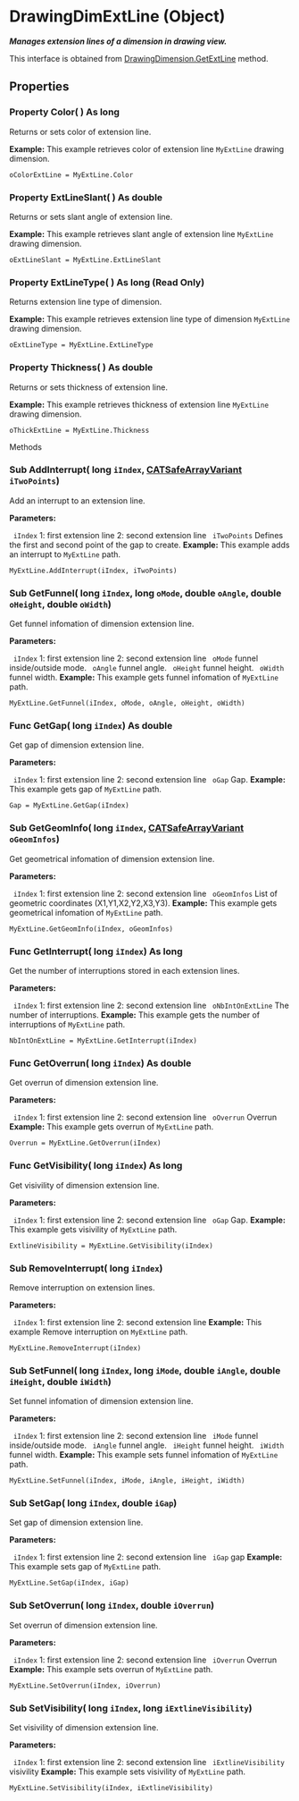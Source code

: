 # DrawingDimExtLine (Object)

**_Manages extension lines of a dimension in drawing view._**

This interface is obtained from [DrawingDimension.GetExtLine](../DraftingInterfaces/interface_DrawingDimension_55138.htm#GetExtLine) method.

## Properties

### Property **Color**( ) As long

Returns or sets color of extension line.

**Example:**      This example retrieves color of extension line `MyExtLine` drawing dimension.

```VBScript
oColorExtLine = MyExtLine.Color

```

### Property **ExtLineSlant**( ) As double

Returns or sets slant angle of extension line.

**Example:**      This example retrieves slant angle of extension line `MyExtLine` drawing dimension.

```VBScript
oExtLineSlant = MyExtLine.ExtLineSlant

```

### Property **ExtLineType**( ) As long (Read Only)

Returns extension line type of dimension.

**Example:**      This example retrieves extension line type of dimension `MyExtLine` drawing dimension.

```VBScript
oExtLineType = MyExtLine.ExtLineType

```

### Property **Thickness**( ) As double

Returns or sets thickness of extension line.

**Example:**      This example retrieves thickness of extension line `MyExtLine` drawing dimension.

```VBScript
oThickExtLine = MyExtLine.Thickness

```

Methods

### Sub **AddInterrupt**( long  `iIndex`,  [CATSafeArrayVariant](../System/typedef_CATSafeArrayVariant_73843.md)  `iTwoPoints`)

Add an interrupt to an extension line.

**Parameters:**

` iIndex`      1: first extension line 2: second extension line
` iTwoPoints`      Defines the first and second point of the gap to create.  **Example:**      This example adds an interrupt to `MyExtLine` path.

```VBScript
MyExtLine.AddInterrupt(iIndex, iTwoPoints)

```

### Sub **GetFunnel**( long  `iIndex`,  long  `oMode`,  double  `oAngle`,  double  `oHeight`,  double  `oWidth`)

Get funnel infomation of dimension extension line.

**Parameters:**

` iIndex`      1: first extension line 2: second extension line
` oMode`      funnel inside/outside mode.
` oAngle`      funnel angle.
` oHeight`      funnel height.
` oWidth`      funnel width.  **Example:**      This example gets funnel infomation of `MyExtLine` path.

```VBScript
MyExtLine.GetFunnel(iIndex, oMode, oAngle, oHeight, oWidth)

```

### Func **GetGap**( long  `iIndex`) As double

Get gap of dimension extension line.

**Parameters:**

` iIndex`      1: first extension line 2: second extension line
` oGap`      Gap.  **Example:**      This example gets gap of `MyExtLine` path.

```VBScript
Gap = MyExtLine.GetGap(iIndex)

```

### Sub **GetGeomInfo**( long  `iIndex`,  [CATSafeArrayVariant](../System/typedef_CATSafeArrayVariant_73843.md)  `oGeomInfos`)

Get geometrical infomation of dimension extension line.

**Parameters:**

` iIndex`      1: first extension line 2: second extension line
` oGeomInfos`      List of geometric coordinates (X1,Y1,X2,Y2,X3,Y3).  **Example:**      This example gets geometrical infomation of `MyExtLine` path.

```VBScript
MyExtLine.GetGeomInfo(iIndex, oGeomInfos)

```

### Func **GetInterrupt**( long  `iIndex`) As long

Get the number of interruptions stored in each extension lines.

**Parameters:**

` iIndex`      1: first extension line 2: second extension line
` oNbIntOnExtLine`      The number of interruptions.  **Example:**      This example gets the number of interruptions of `MyExtLine` path.

```VBScript
NbIntOnExtLine = MyExtLine.GetInterrupt(iIndex)

```

### Func **GetOverrun**( long  `iIndex`) As double

Get overrun of dimension extension line.

**Parameters:**

` iIndex`      1: first extension line 2: second extension line
` oOverrun`      Overrun  **Example:**      This example gets overrun of `MyExtLine` path.

```VBScript
Overrun = MyExtLine.GetOverrun(iIndex)

```

### Func **GetVisibility**( long  `iIndex`) As long

Get visivility of dimension extension line.

**Parameters:**

` iIndex`      1: first extension line 2: second extension line
` oGap`      Gap.  **Example:**      This example gets visivility of `MyExtLine` path.

```VBScript
ExtlineVisibility = MyExtLine.GetVisibility(iIndex)

```

### Sub **RemoveInterrupt**( long  `iIndex`)

Remove interruption on extension lines.

**Parameters:**

` iIndex`      1: first extension line 2: second extension line  **Example:**      This example Remove interruption on `MyExtLine` path.

```VBScript
MyExtLine.RemoveInterrupt(iIndex)

```

### Sub **SetFunnel**( long  `iIndex`,  long  `iMode`,  double  `iAngle`,  double  `iHeight`,  double  `iWidth`)

Set funnel infomation of dimension extension line.

**Parameters:**

` iIndex`      1: first extension line 2: second extension line
` iMode`      funnel inside/outside mode.
` iAngle`      funnel angle.
` iHeight`      funnel height.
` iWidth`      funnel width.  **Example:**      This example sets funnel infomation of `MyExtLine` path.

```VBScript
MyExtLine.SetFunnel(iIndex, iMode, iAngle, iHeight, iWidth)

```

### Sub **SetGap**( long  `iIndex`,  double  `iGap`)

Set gap of dimension extension line.

**Parameters:**

` iIndex`      1: first extension line 2: second extension line
` iGap`      gap  **Example:**      This example sets gap of `MyExtLine` path.

```VBScript
MyExtLine.SetGap(iIndex, iGap)

```

### Sub **SetOverrun**( long  `iIndex`,  double  `iOverrun`)

Set overrun of dimension extension line.

**Parameters:**

` iIndex`      1: first extension line 2: second extension line
` iOverrun`      Overrun  **Example:**      This example sets overrun of `MyExtLine` path.

```VBScript
MyExtLine.SetOverrun(iIndex, iOverrun)

```

### Sub **SetVisibility**( long  `iIndex`,  long  `iExtlineVisibility`)

Set visivility of dimension extension line.

**Parameters:**

` iIndex`      1: first extension line 2: second extension line
` iExtlineVisibility`      visivility  **Example:**      This example sets visivility of `MyExtLine` path.

```VBScript
MyExtLine.SetVisibility(iIndex, iExtlineVisibility)

```